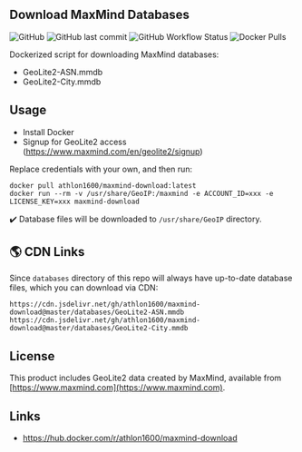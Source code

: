 ## Download MaxMind Databases

![GitHub](https://img.shields.io/github/license/athlon1600/maxmind-download)
![GitHub last commit](https://img.shields.io/github/last-commit/athlon1600/maxmind-download)
![GitHub Workflow Status](https://img.shields.io/github/actions/workflow/status/athlon1600/maxmind-download/download-and-push.yml?branch=master)
![Docker Pulls](https://img.shields.io/docker/pulls/athlon1600/maxmind-download)

Dockerized script for downloading MaxMind databases:

- GeoLite2-ASN.mmdb
- GeoLite2-City.mmdb

## Usage

- Install Docker
- Signup for GeoLite2 access (https://www.maxmind.com/en/geolite2/signup)

Replace credentials with your own, and then run:

```shell
docker pull athlon1600/maxmind-download:latest
docker run --rm -v /usr/share/GeoIP:/maxmind -e ACCOUNT_ID=xxx -e LICENSE_KEY=xxx maxmind-download
```

:heavy_check_mark: Database files will be downloaded to `/usr/share/GeoIP` directory.

## :earth_americas: CDN Links

Since `databases` directory of this repo will always have up-to-date database files, which you can download via CDN:

```text
https://cdn.jsdelivr.net/gh/athlon1600/maxmind-download@master/databases/GeoLite2-ASN.mmdb
https://cdn.jsdelivr.net/gh/athlon1600/maxmind-download@master/databases/GeoLite2-City.mmdb
```

## License

This product includes GeoLite2 data created by MaxMind, available from
[https://www.maxmind.com](https://www.maxmind.com).

## Links

- https://hub.docker.com/r/athlon1600/maxmind-download
